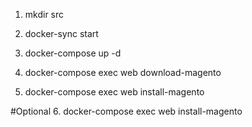 1. mkdir src

2. docker-sync start

3. docker-compose up -d

4. docker-compose exec web download-magento
5. docker-compose exec web install-magento

#Optional
6. docker-compose exec web install-magento